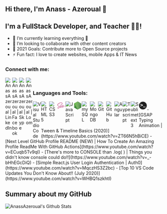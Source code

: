 ## Hi there, I'm Anass - Azeroual 👋

## I'm a FullStack Developer, and Teacher 👨‍🏫!
- 🌱 I’m currently learning everything 🤣
- 👯 I’m looking to collaborate with other content creators
- 🥅 2021 Goals: Contribute more to Open Source projects
- ⚡ Fun fact: I love to create websites, mobile Apps & IT News

### Connect with me:

[<img align="left" alt="AnassAzeroual | LinkedIn" width="22px" src="https://cdn.jsdelivr.net/npm/simple-icons@v3/icons/linkedin.svg" />][linkedin]
[<img align="left" alt="AnassAzeroual | Facebook" width="22px" src="https://cdn.jsdelivr.net/npm/simple-icons@3.4.0/icons/facebook.svg" />][facebook]
[<img align="left" alt="AnassAzeroual | Skype" width="22px" src="https://cdn.jsdelivr.net/npm/simple-icons@3.4.0/icons/skype.svg" />][skype]
[<img align="left" alt="AnassAzeroual | Loom" width="22px" src="https://cdn.jsdelivr.net/npm/simple-icons@3.4.0/icons/loom.svg" />][loom]

<br />

### Languages and Tools:

[<img align="left" alt="Visual Studio Code" width="26px" src="https://cdn.jsdelivr.net/npm/simple-icons@3.4.0/icons/visualstudiocode.svg" />][linkedin]
[<img align="left" alt="HTML5" width="26px" src="https://cdn.jsdelivr.net/npm/simple-icons@3.4.0/icons/html5.svg" />][linkedin]
[<img align="left" alt="CSS3" width="26px" src="https://cdn.jsdelivr.net/npm/simple-icons@3.4.0/icons/css3.svg" />][linkedin]
[<img align="left" alt="Sass" width="26px" src="https://raw.githubusercontent.com/github/explore/80688e429a7d4ef2fca1e82350fe8e3517d3494d/topics/sass/sass.png" />][linkedin]
[<img align="left" alt="JavaScript" width="26px" src="https://cdn.jsdelivr.net/npm/simple-icons@3.4.0/icons/javascript.svg" />][linkedin]
[<img align="left" alt="Nodejs" width="26px" src="https://raw.githubusercontent.com/github/explore/80688e429a7d4ef2fca1e82350fe8e3517d3494d/topics/nodejs/nodejs.png" />][linkedin]
[<img align="left" alt="mySQL" width="26px" src="https://cdn.jsdelivr.net/npm/simple-icons@3.4.0/icons/mysql.svg" />][linkedin]
[<img align="left" alt="MongoDB" width="26px" src="https://cdn.jsdelivr.net/npm/simple-icons@3.4.0/icons/mongodb.svg" />][linkedin]
[<img align="left" alt="Git" width="26px" src="https://cdn.jsdelivr.net/npm/simple-icons@3.4.0/icons/git.svg" />][linkedin]
[<img align="left" alt="GitHub" width="26px" src="https://cdn.jsdelivr.net/npm/simple-icons@3.4.0/icons/github.svg" />][linkedin]
[<img align="left" alt="Angular" width="26px" src="https://cdn.jsdelivr.net/npm/simple-icons@3.4.0/icons/angular.svg" />][linkedin]
[<img align="left" alt="Typescript" width="26px" src="https://cdn.jsdelivr.net/npm/simple-icons@3.4.0/icons/typescript.svg" />][linkedin]
[<img align="left" alt="Sublimetext 3" width="26px" src="https://cdn.jsdelivr.net/npm/simple-icons@3.4.0/icons/sublimetext.svg" />][linkedin]
[<img align="left" alt="Terminal" width="26px" src="https://raw.githubusercontent.com/github/explore/80688e429a7d4ef2fca1e82350fe8e3517d3494d/topics/terminal/terminal.png" />][linkedin]

<br />
<!--### 📺 Latest YouTube Videos-->
<!-- YOUTUBE:START -->
- [GSAP Typing Animation | Tween & Timeline Basics (2020)](https://www.youtube.com/watch?v=ZT66N5hBiCE)
- [Next Level GitHub Profile README (NEW) | How To Create An Amazing Profile ReadMe With GitHub Actions](https://www.youtube.com/watch?v=ECuqb5Tv9qI)
- [There's more to CONSOLE than .log( ) | Things you didn't know console could do!!](https://www.youtube.com/watch?v=_-bHhEGcDiQ)
- [Simple React.js User Login Authentication | Auth0](https://www.youtube.com/watch?v=MqczHS3Z2bc)
- [Top 10 VS Code Updates You Don't Know About!! (July 2020)](https://www.youtube.com/watch?v=WHBQ1szkhtI)
<!-- YOUTUBE:END -->

<!-- --- -->

<!-- ### 📕 Latest Blog Posts -->
<!-- BLOG-POST-LIST:START -->
<!-- - [Microinteractions: Password Validation Animation](https://dev.to/codestackr/microinteractions-password-validation-animation-5629) -->
<!-- - [Notion + YouTube - A Powerful Combination for Productivity](https://dev.to/codestackr/notion-youtube-a-powerful-combination-for-productivity-1def) -->
<!-- - [Regular Expressions (RegEx) Crash Course](https://dev.to/codestackr/regular-expressions-regex-crash-course-248n)
- [Emmet Part 2 - Advanced](https://dev.to/codestackr/emmet-part-2-advanced-4c65)
- [Deno 1.0 Released! (Easy) REST API Example](https://dev.to/codestackr/deno-1-0-released-easy-rest-api-example-2fbl) -->
<!-- BLOG-POST-LIST:END -->

<!-- --- -->
## Summary about my GitHub

<img align="left" alt="AnassAzeroual's Github Stats" src="https://github-readme-stats.vercel.app/api?username=AnassAzeroual&show_icons=true&hide_border=true" />

[linkedin]: https://www.linkedin.com/in/anass-azeroual
[facebook]: https://www.facebook.com/anass.azeroual.79?ref=bookmarks
[skype]: https://join.skype.com/invite/fazTQDmD7Ygf
[loom]: https://loom.com/share/folder/e9b436ad6b4340c2aca668f789498d44
